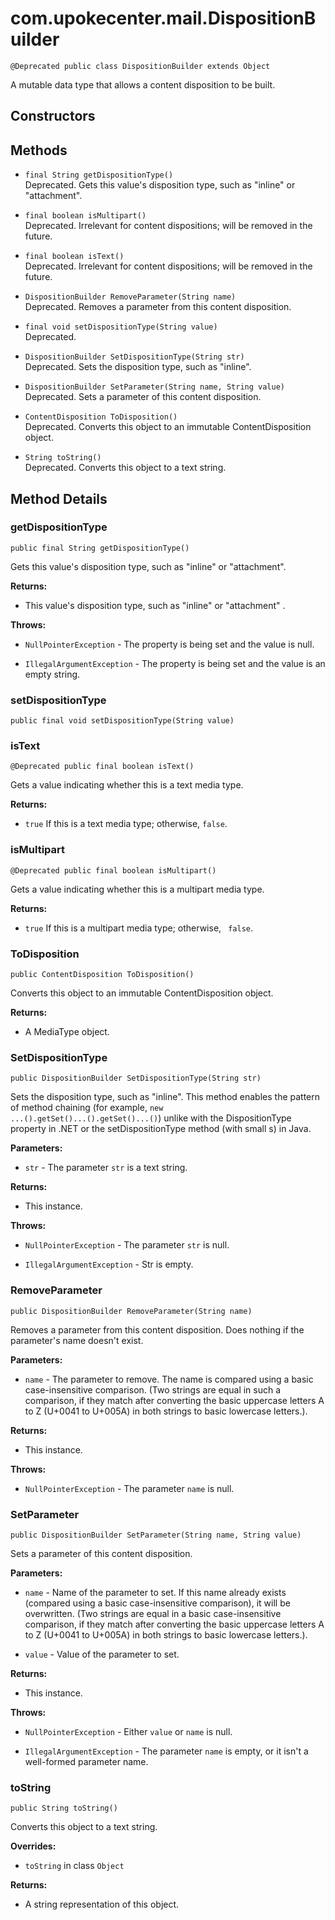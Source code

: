 # com.upokecenter.mail.DispositionBuilder

    @Deprecated public class DispositionBuilder extends Object

A mutable data type that allows a content disposition to be built.

## Constructors

## Methods

* `final String getDispositionType()`<br>
 Deprecated.
Gets this value's disposition type, such as "inline" or "attachment".

* `final boolean isMultipart()`<br>
 Deprecated.
Irrelevant for content dispositions; will be removed in the future.

* `final boolean isText()`<br>
 Deprecated.
Irrelevant for content dispositions; will be removed in the future.

* `DispositionBuilder RemoveParameter(String name)`<br>
 Deprecated.
Removes a parameter from this content disposition.

* `final void setDispositionType(String value)`<br>
 Deprecated.
 
* `DispositionBuilder SetDispositionType(String str)`<br>
 Deprecated.
Sets the disposition type, such as "inline".

* `DispositionBuilder SetParameter(String name,
 String value)`<br>
 Deprecated.
Sets a parameter of this content disposition.

* `ContentDisposition ToDisposition()`<br>
 Deprecated.
Converts this object to an immutable ContentDisposition object.

* `String toString()`<br>
 Deprecated.
Converts this object to a text string.

## Method Details

### getDispositionType
    public final String getDispositionType()
Gets this value's disposition type, such as "inline" or "attachment".

**Returns:**

* This value's disposition type, such as "inline" or "attachment" .

**Throws:**

* <code>NullPointerException</code> - The property is being set and the value is
 null.

* <code>IllegalArgumentException</code> - The property is being set and the value is an
 empty string.

### setDispositionType
    public final void setDispositionType(String value)
### isText
    @Deprecated public final boolean isText()
Gets a value indicating whether this is a text media type.

**Returns:**

* <code>true</code> If this is a text media type; otherwise, <code>false</code>.

### isMultipart
    @Deprecated public final boolean isMultipart()
Gets a value indicating whether this is a multipart media type.

**Returns:**

* <code>true</code> If this is a multipart media type; otherwise, <code>
 false</code>.

### ToDisposition
    public ContentDisposition ToDisposition()
Converts this object to an immutable ContentDisposition object.

**Returns:**

* A MediaType object.

### SetDispositionType
    public DispositionBuilder SetDispositionType(String str)
Sets the disposition type, such as "inline". This method enables the pattern
 of method chaining (for example, <code>new ...().getSet()...().getSet()...()</code>)
 unlike with the DispositionType property in .NET or the setDispositionType
 method (with small s) in Java.

**Parameters:**

* <code>str</code> - The parameter <code>str</code> is a text string.

**Returns:**

* This instance.

**Throws:**

* <code>NullPointerException</code> - The parameter <code>str</code> is null.

* <code>IllegalArgumentException</code> - Str is empty.

### RemoveParameter
    public DispositionBuilder RemoveParameter(String name)
Removes a parameter from this content disposition. Does nothing if the
 parameter's name doesn't exist.

**Parameters:**

* <code>name</code> - The parameter to remove. The name is compared using a basic
 case-insensitive comparison. (Two strings are equal in such a comparison, if
 they match after converting the basic uppercase letters A to Z (U+0041 to
 U+005A) in both strings to basic lowercase letters.).

**Returns:**

* This instance.

**Throws:**

* <code>NullPointerException</code> - The parameter <code>name</code> is null.

### SetParameter
    public DispositionBuilder SetParameter(String name, String value)
Sets a parameter of this content disposition.

**Parameters:**

* <code>name</code> - Name of the parameter to set. If this name already exists
 (compared using a basic case-insensitive comparison), it will be
 overwritten. (Two strings are equal in a basic case-insensitive comparison,
 if they match after converting the basic uppercase letters A to Z (U+0041 to
 U+005A) in both strings to basic lowercase letters.).

* <code>value</code> - Value of the parameter to set.

**Returns:**

* This instance.

**Throws:**

* <code>NullPointerException</code> - Either <code>value</code> or <code>name</code> is null.

* <code>IllegalArgumentException</code> - The parameter <code>name</code> is empty, or it isn't a
 well-formed parameter name.

### toString
    public String toString()
Converts this object to a text string.

**Overrides:**

* <code>toString</code> in class <code>Object</code>

**Returns:**

* A string representation of this object.
